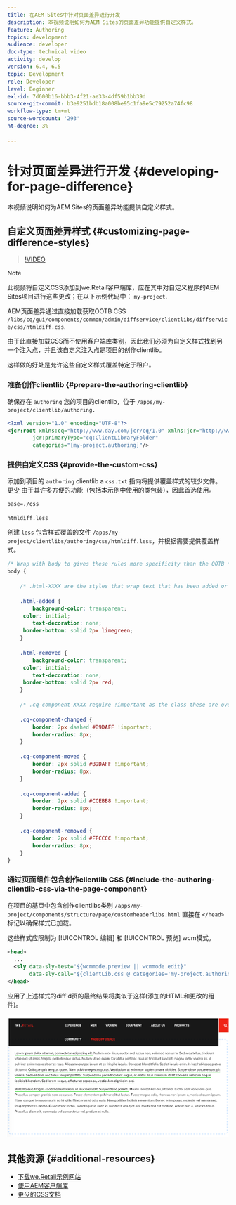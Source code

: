 ```yaml
---
title: 在AEM Sites中针对页面差异进行开发
description: 本视频说明如何为AEM Sites的页面差异功能提供自定义样式。
feature: Authoring
topics: development
audience: developer
doc-type: technical video
activity: develop
version: 6.4, 6.5
topic: Development
role: Developer
level: Beginner
exl-id: 7d600b16-bbb3-4f21-ae33-4df59b1bb39d
source-git-commit: b3e9251bdb18a008be95c1fa9e5c79252a74fc98
workflow-type: tm+mt
source-wordcount: '293'
ht-degree: 3%

---
```


# 针对页面差异进行开发 {#developing-for-page-difference}

本视频说明如何为AEM Sites的页面差异功能提供自定义样式。

## 自定义页面差异样式 {#customizing-page-difference-styles}

>[!VIDEO](https://video.tv.adobe.com/v/18871?quality=12&learn=on)

>[!NOTE]
>
>此视频将自定义CSS添加到we.Retail客户端库，应在其中对自定义程序的AEM Sites项目进行这些更改；在以下示例代码中： `my-project`.

AEM页面差异通过直接加载获取OOTB CSS `/libs/cq/gui/components/common/admin/diffservice/clientlibs/diffservice/css/htmldiff.css`.

由于此直接加载CSS而不使用客户端库类别，因此我们必须为自定义样式找到另一个注入点，并且该自定义注入点是项目的创作clientlib。

这样做的好处是允许这些自定义样式覆盖特定于租户。

### 准备创作clientlib {#prepare-the-authoring-clientlib}

确保存在 `authoring` 您的项目的clientlib，位于 `/apps/my-project/clientlib/authoring.`

```xml
<?xml version="1.0" encoding="UTF-8"?>
<jcr:root xmlns:cq="http://www.day.com/jcr/cq/1.0" xmlns:jcr="http://www.jcp.org/jcr/1.0"
        jcr:primaryType="cq:ClientLibraryFolder"
        categories="[my-project.authoring]"/>
```

### 提供自定义CSS {#provide-the-custom-css}

添加到项目的 `authoring` clientlib a `css.txt` 指向将提供覆盖样式的较少文件。 [更少](https://lesscss.org/) 由于其许多方便的功能（包括本示例中使用的类包装），因此首选使用。

```shell
base=./css

htmldiff.less
```

创建 `less` 包含样式覆盖的文件 `/apps/my-project/clientlibs/authoring/css/htmldiff.less`，并根据需要提供覆盖样式。

```css
/* Wrap with body to gives these rules more specificity than the OOTB */
body {

    /* .html-XXXX are the styles that wrap text that has been added or removed */

    .html-added {
        background-color: transparent;
     color: initial;
        text-decoration: none;
     border-bottom: solid 2px limegreen;
    }

    .html-removed {
        background-color: transparent;
     color: initial;
        text-decoration: none;
     border-bottom: solid 2px red;
    }

    /* .cq-component-XXXX require !important as the class these are overriding uses it. */

    .cq-component-changed {
        border: 2px dashed #B9DAFF !important;
        border-radius: 8px;
    }
    
    .cq-component-moved {
        border: 2px solid #B9DAFF !important;
        border-radius: 8px;
    }

    .cq-component-added {
        border: 2px solid #CCEBB8 !important;
        border-radius: 8px;
    }

    .cq-component-removed {
        border: 2px solid #FFCCCC !important;
        border-radius: 8px;
    }
}
```

### 通过页面组件包含创作clientlib CSS {#include-the-authoring-clientlib-css-via-the-page-component}

在项目的基页中包含创作clientlibs类别 `/apps/my-project/components/structure/page/customheaderlibs.html` 直接在 `</head>` 标记以确保样式已加载。

这些样式应限制为 [!UICONTROL 编辑] 和 [!UICONTROL 预览] wcm模式。

```xml
<head>
  ...
  <sly data-sly-test="${wcmmode.preview || wcmmode.edit}" 
       data-sly-call="${clientLib.css @ categories='my-project.authoring'}"/>
</head>
```

应用了上述样式的diff&#39;d页的最终结果将类似于这样(添加的HTML和更改的组件)。

![页面差异](assets/page-diff.png)

## 其他资源 {#additional-resources}

* [下载we.Retail示例网站](https://github.com/Adobe-Marketing-Cloud/aem-sample-we-retail/releases)
* [使用AEM客户端库](https://helpx.adobe.com/cn/experience-manager/6-5/sites/developing/using/clientlibs.html)
* [更少的CSS文档](https://lesscss.org/)

